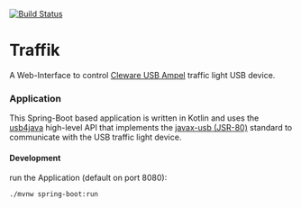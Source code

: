 [![Build Status](https://travis-ci.org/christian-draeger/traffik.svg?branch=master)](https://travis-ci.org/christian-draeger/traffik)

Traffik
=======

A Web-Interface to control [Cleware USB Ampel](http://www.cleware-shop.de/epages/63698188.sf/de_DE/?ObjectPath=/Shops/63698188/Products/61/SubProducts/61-1)
traffic light USB device.

### Application
This Spring-Boot based application is written in Kotlin and uses the 
[usb4java](http://usb4java.org/quickstart/javax-usb.html) high-level API that implements 
the [javax-usb (JSR-80)](http://javax-usb.sourceforge.net/) standard to communicate
with the USB traffic light device.

#### Development

run the Application (default on port 8080):

	./mvnw spring-boot:run
